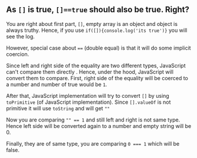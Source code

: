 ## As `[]` is true, `[]==true` should also be true. Right?

You are right about first part, `[]`, empty array is an object and object is always truthy. Hence, if you use `if([]){console.log('its true')}` you will see the log.

However, special case about `==` (double equal) is that it will do some implicit coercion.

Since left and right side of the equality are two different types, JavaScript can't compare them directly . Hence, under the hood, JavaScript will convert them to compare. First, right side of the equality will be coerced to a number and number of true would be `1`.

After that, JavaScript implementation will try to convert `[]` by using `toPrimitive` (of JavaScript implementation). Since `[].valueOf` is not primitive it will use `toString` and will get `""`

Now you are comparing `"" == 1` and still left and right is not same type. Hence left side will be converted again to a number and empty string will be 0.

Finally, they are of same type, you are comparing `0 === 1` which will be false.
